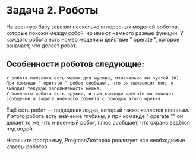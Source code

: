 # Задача 2. Роботы

 На военную базу завезли несколько интересных моделей роботов, которые похожи между собой, 
но имеют немного разные функции. 
 У каждого робота есть номер модели и действие " operate ", которое означает, что делает робот. 

## Особенности роботов следующие:

    У робота-пылесоса есть мешок для мусора, изначально он пустой (0). 
    При команде " operate " робот сообщает, что он пылесосит пол, и выводит текущую заполняемость мешка.
    У военного робота есть оружие, и при команде operate он выводит сообщение о защите военного объекта с помощью этого оружия.

Ещё есть робот — подводная лодка, который также является военным. 
У этого робота есть значение глубины, и при команде " operate "" он делает то же, что и военный робот, плюс сообщает, 
что охрана ведётся под водой.

Напишите программу, ProgmanZкоторая реализует все необходимые классы роботов.